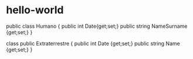 # hello-world
public class  Humano 
{
  public int Date{get;set;}
  public string NameSurname {get;set;}
 }
 
class public Extraterrestre
{
  public int Date {get;set;}
  public string Name {get;set;}
 }
 
